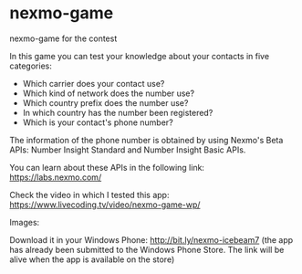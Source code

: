 # nexmo-game
nexmo-game for the contest

In this game you can test your knowledge about your contacts in five categories:

* Which carrier does your contact use?
* Which kind of network does the number use?
* Which country prefix does the number use?
* In which country has the number been registered?
* Which is your contact's phone number?

The information of the phone number is obtained by using Nexmo's Beta APIs: Number Insight Standard and Number Insight Basic APIs.

You can learn about these APIs in the following link: https://labs.nexmo.com/

Check the video in which I tested this app: https://www.livecoding.tv/video/nexmo-game-wp/

Images:



Download it in your Windows Phone: http://bit.ly/nexmo-icebeam7 (the app has already been submitted to the Windows Phone Store. The link will be alive when the app is available on the store)
